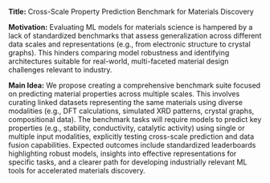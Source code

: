**Title:** Cross-Scale Property Prediction Benchmark for Materials Discovery

**Motivation:** Evaluating ML models for materials science is hampered by a lack of standardized benchmarks that assess generalization across different data scales and representations (e.g., from electronic structure to crystal graphs). This hinders comparing model robustness and identifying architectures suitable for real-world, multi-faceted material design challenges relevant to industry.

**Main Idea:** We propose creating a comprehensive benchmark suite focused on predicting material properties across multiple scales. This involves curating linked datasets representing the same materials using diverse modalities (e.g., DFT calculations, simulated XRD patterns, crystal graphs, compositional data). The benchmark tasks will require models to predict key properties (e.g., stability, conductivity, catalytic activity) using single or multiple input modalities, explicitly testing cross-scale prediction and data fusion capabilities. Expected outcomes include standardized leaderboards highlighting robust models, insights into effective representations for specific tasks, and a clearer path for developing industrially relevant ML tools for accelerated materials discovery.